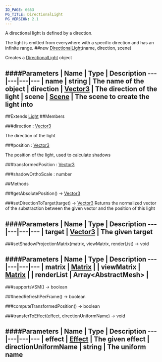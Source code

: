 ```yaml
---
ID_PAGE: 6653
PG_TITLE: DirectionalLight
PG_VERSION: 2.1
---
```


A directional light is defined by a direction.

The light is emitted from everywhere with a specific direction and has an infinite range.
##new [DirectionalLight](page.php?p=6653)(name, direction, scene)



Creates a [DirectionalLight](page.php?p=6653) object




####Parameters
 | Name | Type | Description
---|---|---|---
 | name | string | The name of the object
 | direction | [Vector3](page.php?p=6751) | The direction of the light
 | scene | [Scene](page.php?p=6662) | The scene to create the light into
---

##Extends [Light](page.php?p=6652)
##Members

###direction : [Vector3](page.php?p=6751)




The direction of the light



###position : [Vector3](page.php?p=6751)




The position of the light, used to calculate shadows






###transformedPosition : [Vector3](page.php?p=6751)







###shadowOrthoScale : number




##Methods

###getAbsolutePosition() &rarr; [Vector3](page.php?p=6751)




###setDirectionToTarget(target) &rarr; [Vector3](page.php?p=6751)
Returns the normalized vector of the substraction between the given vector and the position of this light





####Parameters
 | Name | Type | Description
---|---|---|---
 | target | [Vector3](page.php?p=6751) | The given target
---

###setShadowProjectionMatrix(matrix, viewMatrix, renderList) &rarr; void

####Parameters
 | Name | Type | Description
---|---|---|---
 | matrix | [Matrix](page.php?p=6754) | 
 | viewMatrix | [Matrix](page.php?p=6754) | 
 | renderList | Array&lt;AbstractMesh&gt; | 
---

###supportsVSM() &rarr; boolean


###needRefreshPerFrame() &rarr; boolean


###computeTransformedPosition() &rarr; boolean




###transferToEffect(effect, directionUniformName) &rarr; void

####Parameters
 | Name | Type | Description
---|---|---|---
 | effect | [Effect](page.php?p=6725) | The given effect
 | directionUniformName | string | The uniform name
---

